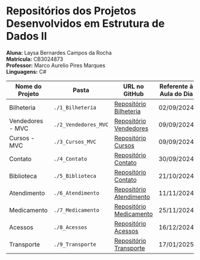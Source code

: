 # Repositórios dos Projetos Desenvolvidos em Estrutura de Dados II
**Aluna:** Laysa Bernardes Campos da Rocha  
**Matrícula:** CB3024873  
**Professor:** Marco Aurelio Pires Marques  
**Linguagens:** C#  

| Nome do Projeto    | Pasta               | URL no GitHub                                                                                        | Referente à Aula do Dia | Data da Entrega | Tipo de Aplicação  |
|--------------------|---------------------|------------------------------------------------------------------------------------------------------|-------------------------|-----------------|--------------------|
| Bilheteria         | `./1_Bilheteria`    | [Repositório Bilheteria](https://github.com/Laysabernardes/IFSP_4_EDD2/tree/master/1_Bilheteria)     | 02/09/2024              | 09/09/2024      | Windows Forms      |
| Vendedores - MVC   | `./2_Vendedores_MVC`| [Repositório Vendedores](https://github.com/Laysabernardes/IFSP_4_EDD2/tree/master/2_Vendedores_MVC) | 09/09/2024              | 21/09/2024      |    Console         |
| Cursos - MVC       | `./3_Cursos_MVC`    | [Repositório Cursos](https://github.com/Laysabernardes/IFSP_4_EDD2/tree/master/3_Cursos_MVC)         | 09/09/2024              | 23/09/2024      |    Console         |
| Contato            | `./4_Contato`       | [Repositório Contato](https://github.com/Laysabernardes/IFSP_4_EDD2/tree/master/4_Contato)           | 30/09/2024              | 07/10/2024      |    Console         |
| Biblioteca         | `./5_Biblioteca`    | [Repositório Contato](https://github.com/Laysabernardes/IFSP_4_EDD2/tree/master/5_Biblioteca)        | 21/10/2024              | 04/11/2024      |    Console         |
| Atendimento        | `./6_Atendimento`   | [Repositório Atendimento](https://github.com/Laysabernardes/IFSP_4_EDD2/tree/master/6_Atendimento)   | 11/11/2024              | 25/11/2024      |  Windows Forms     |
| Medicamento        | `./7_Medicamento`   | [Repositório Medicamento](https://github.com/Laysabernardes/IFSP_4_EDD2/tree/master/7_Medicamento)   | 25/11/2024              | 02/12/2024      |  Console           |
| Acessos        | `./8_Acessos`   | [Repositório Acessos](https://github.com/Laysabernardes/IFSP_4_EDD2/tree/master/8_Acessos)   | 16/12/2024  
| Transporte        | `./9_Transporte`   | [Repositório Transporte](https://github.com/Laysabernardes/IFSP_4_EDD2/tree/master/9_Transporte)   | 17/01/2025 